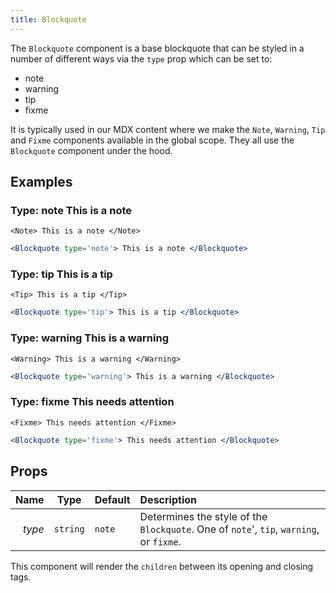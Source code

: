 ```yaml
---
title: Blockquote
---
```


The `Blockquote` component is a base blockquote that can be styled in a number of different ways via the `type` prop which can be set to:

 - note
 - warning
 - tip
 - fixme

It is typically used in our MDX content where we make the `Note`, `Warning`, `Tip` and `Fixme` components available in the global scope. They all use the `Blockquote` component under the hood.

## Examples

### Type: note<Note> This is a note </Note>

```mdx
<Note> This is a note </Note>
```

```jsx
<Blockquote type='note'> This is a note </Blockquote>
```


### Type: tip<Tip> This is a tip </Tip>

```mdx
<Tip> This is a tip </Tip>
```

```jsx
<Blockquote type='tip'> This is a tip </Blockquote>
```


### Type: warning<Warning> This is a warning </Warning>

```mdx
<Warning> This is a warning </Warning>
```

```jsx
<Blockquote type='warning'> This is a warning </Blockquote>
```

### Type: fixme<Fixme> This needs attention </Fixme>

```mdx
<Fixme> This needs attention </Fixme>
```

```jsx
<Blockquote type='fixme'> This needs attention </Blockquote>
```

## Props

|   Name | Type     | Default | Description                                                                             |
| ------:| -------- |:------- |:--------------------------------------------------------------------------------------- |
| *type* | `string` | `note`  | Determines the style of the `Blockquote`. One of `note`', `tip`, `warning`, or `fixme`. |

<Note>

This component will render the `children` between its opening and closing tags.

</Note>

